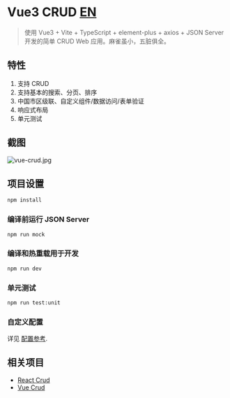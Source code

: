 # Vue3 CRUD [EN](https://github.com/51fe/vue3-crud/blob/master/README.md)

> 使用 Vue3 + Vite + TypeScript + element-plus + axios + JSON Server 开发的简单 CRUD Web 应用。麻雀虽小，五脏俱全。

## 特性

1. 支持 CRUD
2. 支持基本的搜索、分页、排序
3. 中国市区级联、自定义组件/数据访问/表单验证
4. 响应式布局
5. 单元测试

## 截图

![vue-crud.jpg](https://51fe.site/uploads/2208/vue-crud.jpg)

## 项目设置

```bash
npm install
```

### 编译前运行 JSON Server

```bash
npm run mock
```

### 编译和热重载用于开发

```bash
npm run dev
```

### 单元测试

```bash
npm run test:unit
```

### 自定义配置

详见 [配置参考](https://cli.vuejs.org/config/).

## 相关项目

- [React Crud](https://github.com/51fe/react-crud)
- [Vue Crud](https://github.com/51fe/vue-crud)
